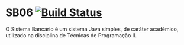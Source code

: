 # SB06 [![Build Status](https://travis-ci.org/TPII20152/SB06.svg)](https://travis-ci.org/TPII20152/SB06)
O Sistema Bancário é um sistema Java simples, de caráter acadêmico, utilizado na disciplina de Técnicas de Programação II.
